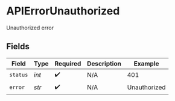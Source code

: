 # APIErrorUnauthorized

Unauthorized error


## Fields

| Field              | Type               | Required           | Description        | Example            |
| ------------------ | ------------------ | ------------------ | ------------------ | ------------------ |
| `status`           | *int*              | :heavy_check_mark: | N/A                | 401                |
| `error`            | *str*              | :heavy_check_mark: | N/A                | Unauthorized       |